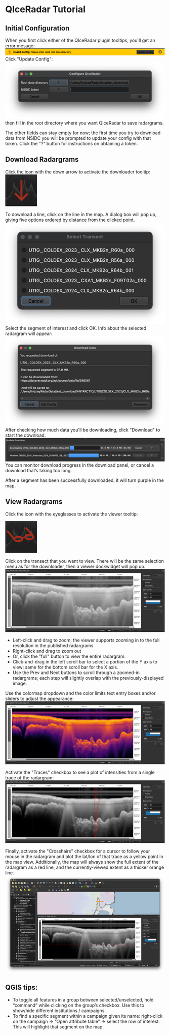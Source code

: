 # QIceRadar Tutorial

## Initial Configuration

When you first click either of the QIceRadar plugin tooltips, you'll get an error mesage:
![](figures/invalid_config_root_data.png)
Click "Update Config":
![](figures/qiceradar_config.png)
then fill in the root directory where you want QIceRadar to save radargrams.

The other fields can stay empty for now; the first time you try to download data from NSIDC you will be prompted to update your config with that token. Click the "?" button for instructions on obtaining a token.

## Download Radargrams

Click the icon with the down arrow to activate the downloader tooltip:
<img src="figures/qiceradar_download.png" alt="QIceRadar download icon" width="100"/>


To download a line, click on the line in the map.
A dialog box will pop up, giving five options ordered by distance from the clicked point.
![](figures/download_selection.png)
Select the segment of interest and click OK.
Info about the selected radargram will appear:
![](figures/download_confirmation.png)
After checking how much data you'll be downloading, click "Download" to start the download.
![](figures/download_panel.png)
You can monitor download progress in the download panel, or cancel a download that’s taking too long.

After a segment has been successfully downloaded, it will turn purple in the map.


## View Radargrams


Click the icon with the eyeglasses to activate the viewer tooltip:

<img src="figures/qiceradar_view.png" alt="QIceRadar download icon" width="100"/>

Click on the transect that you want to view. There will be the same selection menu as for the downloader, then a viewer dockwidget will pop up.
![](figures/viewer_zoomed.png)
* Left-click and drag to zoom; the viewer supports zooming in to the full resolution in the published radargrams
* Right-click and drag to zoom out
* Or, click the "full" button to view the entire radargram.
* Click-and-drag in the left scroll bar to select a portion of the Y axis to view; same for the bottom scroll bar for the X axis.
* Use the Prev and Next buttons to scroll through a zoomed-in radargrams; each step will slightly overlap with the previously-displayed image.

Use the colormap dropdown and the color limits text entry boxes and/or sliders to adjust the appearance:
![](figures/viewer_appearance.png)

Activate the "Traces" checkbox to see a plot of intensities from a single trace of the radargram:
![](figures/viewer_traces.png)

Finally, activate the "Crosshairs" checkbox for a cursor to follow your mouse in the radargram and plot the lat/lon of that trace as a yellow point in the map view. Additionally, the map will always show the full extent of the radargram as a red line, and the currently-viewed extent as a thicker orange line.
![](figures/viewer_cursor.png)



## QGIS tips:

* To toggle all features in a group between selected/unselected, hold “command” while clicking on the group’s checkbox. Use this to show/hide different institutions / campaigns.
* To find a specific segment within a campaign given its name: right-click on the campaign -> “Open attribute table” -> select the row of interest. This will highlight that segment on the map.

